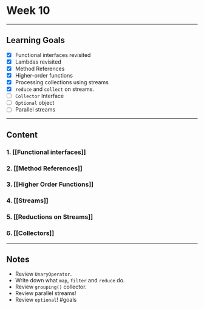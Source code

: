 # Week 10
---
## Learning Goals
- [x] Functional interfaces revisited 
- [x] Lambdas revisited
- [x] Method References
- [x] Higher-order functions
- [x] Processing collections using streams
- [x] `reduce` and `collect` on streams.
- [ ] `Collector` Interface
- [ ] `Optional` object
- [ ] Parallel streams
---
## Content
### 1. [[Functional interfaces]]
### 2. [[Method References]]
### 3. [[Higher Order Functions]]
### 4. [[Streams]]
### 5. [[Reductions on Streams]]
### 6. [[Collectors]]

---
## Notes
- Review `UnaryOperator`.
- Write down what `map`, `filter` and `reduce` do.
- Review `grouping()` collector.
- Review parallel streams!
- Review `optional`!
#goals